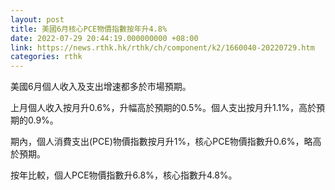 ```yaml
---
layout: post
title: 美國6月核心PCE物價指數按年升4.8%
date: 2022-07-29 20:44:19.000000000 +08:00
link: https://news.rthk.hk/rthk/ch/component/k2/1660040-20220729.htm
categories: rthk
---
```


美國6月個人收入及支出增速都多於市場預期。

上月個人收入按月升0.6%，升幅高於預期的0.5%。個人支出按月升1.1%，高於預期的0.9%。

期內，個人消費支出(PCE)物價指數按月升1%，核心PCE物價指數升0.6%，略高於預期。

按年比較，個人PCE物價指數升6.8%，核心指數升4.8%。
